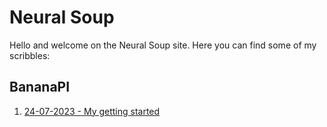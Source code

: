 # Neural Soup

Hello and welcome on the Neural Soup site. Here you can find some of my scribbles:

## BananaPI
1. [24-07-2023 - My getting started](./docs/bananapi/1-bananapi-setup.md)
